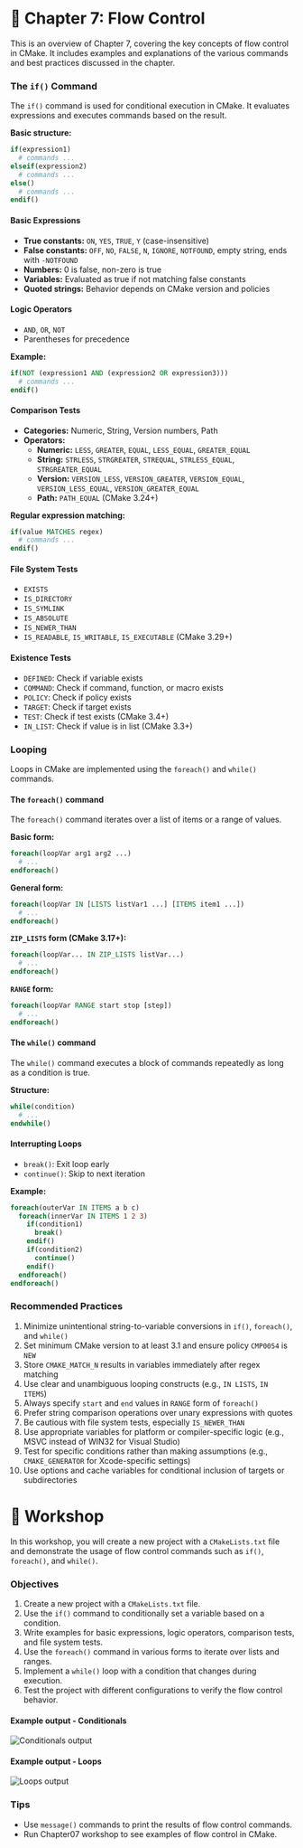 # 📖 Chapter 7: Flow Control

This is an overview of Chapter 7, covering the key concepts of flow control in CMake. It includes examples and explanations of the various commands and best practices discussed in the chapter.

### The `if()` Command

The `if()` command is used for conditional execution in CMake. It evaluates expressions and executes commands based on the result.

**Basic structure:**

```cmake
if(expression1)
  # commands ...
elseif(expression2)
  # commands ...
else()
  # commands ...
endif()
```

#### Basic Expressions

- **True constants:** `ON`, `YES`, `TRUE`, `Y` (case-insensitive)
- **False constants:** `OFF`, `NO`, `FALSE`, `N`, `IGNORE`, `NOTFOUND`, empty string, ends with `-NOTFOUND`
- **Numbers:** 0 is false, non-zero is true
- **Variables:** Evaluated as true if not matching false constants
- **Quoted strings:** Behavior depends on CMake version and policies

#### Logic Operators

- `AND`, `OR`, `NOT`
- Parentheses for precedence

**Example:**

```cmake
if(NOT (expression1 AND (expression2 OR expression3)))
  # commands ...
endif()
```

#### Comparison Tests

- **Categories:** Numeric, String, Version numbers, Path
- **Operators:**
  - **Numeric:** `LESS`, `GREATER`, `EQUAL`, `LESS_EQUAL`, `GREATER_EQUAL`
  - **String:** `STRLESS`, `STRGREATER`, `STREQUAL`, `STRLESS_EQUAL`, `STRGREATER_EQUAL`
  - **Version:** `VERSION_LESS`, `VERSION_GREATER`, `VERSION_EQUAL`, `VERSION_LESS_EQUAL`, `VERSION_GREATER_EQUAL`
  - **Path:** `PATH_EQUAL` (CMake 3.24+)

**Regular expression matching:**

```cmake
if(value MATCHES regex)
  # commands ...
endif()
```

#### File System Tests

- `EXISTS`
- `IS_DIRECTORY`
- `IS_SYMLINK`
- `IS_ABSOLUTE`
- `IS_NEWER_THAN`
- `IS_READABLE`, `IS_WRITABLE`, `IS_EXECUTABLE` (CMake 3.29+)

#### Existence Tests

- `DEFINED`: Check if variable exists
- `COMMAND`: Check if command, function, or macro exists
- `POLICY`: Check if policy exists
- `TARGET`: Check if target exists
- `TEST`: Check if test exists (CMake 3.4+)
- `IN_LIST`: Check if value is in list (CMake 3.3+)

### Looping

Loops in CMake are implemented using the `foreach()` and `while()` commands.

#### The `foreach()` command

The `foreach()` command iterates over a list of items or a range of values.

**Basic form:**

```cmake
foreach(loopVar arg1 arg2 ...)
  # ...
endforeach()
```

**General form:**

```cmake
foreach(loopVar IN [LISTS listVar1 ...] [ITEMS item1 ...])
  # ...
endforeach()
```

**`ZIP_LISTS` form (CMake 3.17+):**

```cmake
foreach(loopVar... IN ZIP_LISTS listVar...)
  # ...
endforeach()
```

**`RANGE` form:**

```cmake
foreach(loopVar RANGE start stop [step])
  # ...
endforeach()
```

#### The `while()` command

The `while()` command executes a block of commands repeatedly as long as a condition is true.

**Structure:**

```cmake
while(condition)
  # ...
endwhile()
```

#### Interrupting Loops

- `break()`: Exit loop early
- `continue()`: Skip to next iteration

**Example:**

```cmake
foreach(outerVar IN ITEMS a b c)
  foreach(innerVar IN ITEMS 1 2 3)
    if(condition1)
      break()
    endif()
    if(condition2)
      continue()
    endif()
  endforeach()
endforeach()
```

### Recommended Practices

1. Minimize unintentional string-to-variable conversions in `if()`, `foreach()`, and `while()`
2. Set minimum CMake version to at least 3.1 and ensure policy `CMP0054` is `NEW`
3. Store `CMAKE_MATCH_N` results in variables immediately after regex matching
4. Use clear and unambiguous looping constructs (e.g., `IN LISTS`, `IN ITEMS`)
5. Always specify `start` and `end` values in `RANGE` form of `foreach()`
6. Prefer string comparison operations over unary expressions with quotes
7. Be cautious with file system tests, especially `IS_NEWER_THAN`
8. Use appropriate variables for platform or compiler-specific logic (e.g., MSVC instead of WIN32 for Visual Studio)
9. Test for specific conditions rather than making assumptions (e.g., `CMAKE_GENERATOR` for Xcode-specific settings)
10. Use options and cache variables for conditional inclusion of targets or subdirectories

# 🎯 Workshop

In this workshop, you will create a new project with a `CMakeLists.txt` file and demonstrate the usage of flow control commands such as `if()`, `foreach()`, and `while()`.

### Objectives

1. Create a new project with a `CMakeLists.txt` file.
2. Use the `if()` command to conditionally set a variable based on a condition.
3. Write examples for basic expressions, logic operators, comparison tests, and file system tests.
4. Use the `foreach()` command in various forms to iterate over lists and ranges.
5. Implement a `while()` loop with a condition that changes during execution.
6. Test the project with different configurations to verify the flow control behavior.

#### Example output - Conditionals

![Conditionals output](docs/cond-output.png)

#### Example output - Loops

![Loops output](docs/loops-output.png)

### Tips

- Use `message()` commands to print the results of flow control commands.
- Run Chapter07 workshop to see examples of flow control in CMake.
